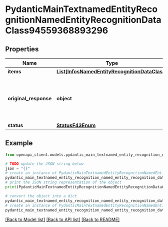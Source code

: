# PydanticMainTextnamedEntityRecognitionNamedEntityRecognitionDataClass94559368893296


## Properties

Name | Type | Description | Notes
------------ | ------------- | ------------- | -------------
**items** | [**List[InfosNamedEntityRecognitionDataClass]**](InfosNamedEntityRecognitionDataClass.md) |  | [optional] 
**original_response** | **object** | original response sent by the provider, hidden by default, show it by passing the &#x60;show_original_response&#x60; field to &#x60;true&#x60; in your request | [optional] 
**status** | [**StatusF43Enum**](StatusF43Enum.md) |  | 

## Example

```python
from openapi_client.models.pydantic_main_textnamed_entity_recognition_named_entity_recognition_data_class94559368893296 import PydanticMainTextnamedEntityRecognitionNamedEntityRecognitionDataClass94559368893296

# TODO update the JSON string below
json = "{}"
# create an instance of PydanticMainTextnamedEntityRecognitionNamedEntityRecognitionDataClass94559368893296 from a JSON string
pydantic_main_textnamed_entity_recognition_named_entity_recognition_data_class94559368893296_instance = PydanticMainTextnamedEntityRecognitionNamedEntityRecognitionDataClass94559368893296.from_json(json)
# print the JSON string representation of the object
print(PydanticMainTextnamedEntityRecognitionNamedEntityRecognitionDataClass94559368893296.to_json())

# convert the object into a dict
pydantic_main_textnamed_entity_recognition_named_entity_recognition_data_class94559368893296_dict = pydantic_main_textnamed_entity_recognition_named_entity_recognition_data_class94559368893296_instance.to_dict()
# create an instance of PydanticMainTextnamedEntityRecognitionNamedEntityRecognitionDataClass94559368893296 from a dict
pydantic_main_textnamed_entity_recognition_named_entity_recognition_data_class94559368893296_form_dict = pydantic_main_textnamed_entity_recognition_named_entity_recognition_data_class94559368893296.from_dict(pydantic_main_textnamed_entity_recognition_named_entity_recognition_data_class94559368893296_dict)
```
[[Back to Model list]](../README.md#documentation-for-models) [[Back to API list]](../README.md#documentation-for-api-endpoints) [[Back to README]](../README.md)



